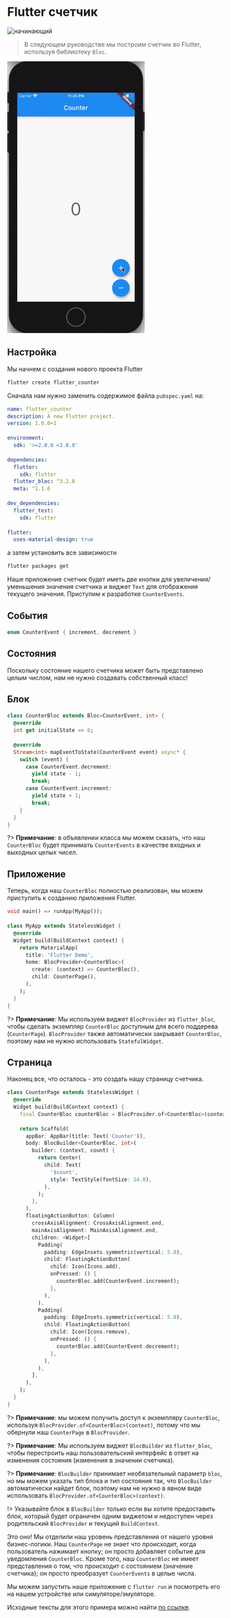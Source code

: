 # Flutter счетчик

![начинающий](https://img.shields.io/badge/level-beginner-green.svg)

> В следующем руководстве мы построим счетчик во Flutter, используя библиотеку `Bloc`.

![демо](../assets/gifs/flutter_counter.gif)

## Настройка

Мы начнем с создания нового проекта Flutter

```bash
flutter create flutter_counter
```

Сначала нам нужно заменить содержимое файла `pubspec.yaml` на:

```yaml
name: flutter_counter
description: A new Flutter project.
version: 1.0.0+1

environment:
  sdk: '>=2.0.0 <3.0.0'

dependencies:
  flutter:
    sdk: flutter
  flutter_bloc: ^3.2.0
  meta: ^1.1.6

dev_dependencies:
  flutter_test:
    sdk: flutter

flutter:
  uses-material-design: true
```

а затем установить все зависимости

```bash
flutter packages get
```

Наше приложение счетчик будет иметь две кнопки для увеличения/уменьшения значения счетчика и виджет `Text` для отображения текущего значения. Приступим к разработке `CounterEvents`.

## События

```dart
enum CounterEvent { increment, decrement }
```

## Состояния

Поскольку состояние нашего счетчика может быть представлено целым числом, нам не нужно создавать собственный класс!

## Блок

```dart
class CounterBloc extends Bloc<CounterEvent, int> {
  @override
  int get initialState => 0;

  @override
  Stream<int> mapEventToState(CounterEvent event) async* {
    switch (event) {
      case CounterEvent.decrement:
        yield state - 1;
        break;
      case CounterEvent.increment:
        yield state + 1;
        break;
    }
  }
}
```

?> **Примечание**: в объявлении класса мы можем сказать, что наш `CounterBloc` будет принимать `CounterEvents` в качестве входных и выходных целых чисел.

## Приложение

Теперь, когда наш `CounterBloc` полностью реализован, мы можем приступить к созданию приложения Flutter.

```dart
void main() => runApp(MyApp());

class MyApp extends StatelessWidget {
  @override
  Widget build(BuildContext context) {
    return MaterialApp(
      title: 'Flutter Demo',
      home: BlocProvider<CounterBloc>(
        create: (context) => CounterBloc(),
        child: CounterPage(),
      ),
    );
  }
}
```

?> **Примечание**: Мы используем виджет `BlocProvider` из `flutter_bloc`, чтобы сделать экземпляр `CounterBloc` доступным для всего поддерева (`CounterPage`). `BlocProvider` также автоматически закрывает `CounterBloc`, поэтому нам не нужно использовать `StatefulWidget`.

## Страница

Наконец все, что осталось - это создать нашу страницу счетчика.

```dart
class CounterPage extends StatelessWidget {
  @override
  Widget build(BuildContext context) {
    final CounterBloc counterBloc = BlocProvider.of<CounterBloc>(context);

    return Scaffold(
      appBar: AppBar(title: Text('Counter')),
      body: BlocBuilder<CounterBloc, int>(
        builder: (context, count) {
          return Center(
            child: Text(
              '$count',
              style: TextStyle(fontSize: 24.0),
            ),
          );
        },
      ),
      floatingActionButton: Column(
        crossAxisAlignment: CrossAxisAlignment.end,
        mainAxisAlignment: MainAxisAlignment.end,
        children: <Widget>[
          Padding(
            padding: EdgeInsets.symmetric(vertical: 5.0),
            child: FloatingActionButton(
              child: Icon(Icons.add),
              onPressed: () {
                counterBloc.add(CounterEvent.increment);
              },
            ),
          ),
          Padding(
            padding: EdgeInsets.symmetric(vertical: 5.0),
            child: FloatingActionButton(
              child: Icon(Icons.remove),
              onPressed: () {
                counterBloc.add(CounterEvent.decrement);
              },
            ),
          ),
        ],
      ),
    );
  }
}
```

?> **Примечание**: мы можем получить доступ к экземпляру `CounterBloc`, используя `BlocProvider.of<CounterBloc>(context)`, потому что мы обернули наш `CounterPage` в `BlocProvider`.

?> **Примечание**: Мы используем виджет `BlocBuilder` из `flutter_bloc`, чтобы перестроить наш пользовательский интерфейс в ответ на изменения состояния (изменения в значении счетчика).

?> **Примечание**: `BlocBuilder` принимает необязательный параметр `bloc`, но мы можем указать тип блока и тип состояния так, что `BlocBuilder` автоматически найдет блок, поэтому нам не нужно в явном виде использовать `BlocProvider.of<CounterBloc>(context)`.

!> Указывайте блок в `BlocBuilder` только если вы хотите предоставить блок, который будет ограничен одним виджетом и недоступен через родительский `BlocProvider` и текущий `BuildContext`.

Это оно! Мы отделили наш уровень представления от нашего уровня бизнес-логики. Наш `CounterPage` не знает что происходит, когда пользователь нажимает кнопку; он просто добавляет событие для уведомления `CounterBloc`. Кроме того, наш `CounterBloc` не имеет представления о том, что происходит с состоянием (значение счетчика); он просто преобразует `CounterEvents` в целые числа.

Мы можем запустить наше приложение с `flutter run` и посмотреть его на нашем устройстве или симуляторе/эмуляторе.

Исходные тексты для этого примера можно найти [по ссылке](https://github.com/felangel/Bloc/tree/master/packages/flutter_bloc/example).
